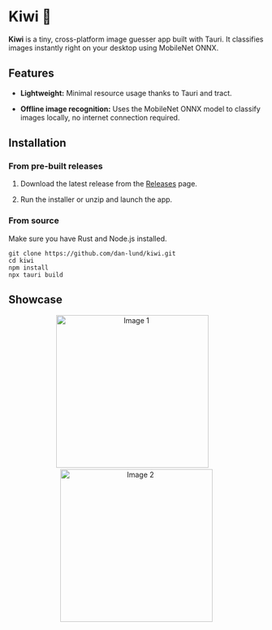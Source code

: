 # Kiwi 🥝

**Kiwi** is a tiny, cross-platform image guesser app built with Tauri. It classifies images instantly right on your desktop using MobileNet ONNX.

## Features

-   **Lightweight:** Minimal resource usage thanks to Tauri and tract.
    
-   **Offline image recognition:** Uses the MobileNet ONNX model to classify images locally, no internet connection required.
    
## Installation 
### From pre-built releases

1.  Download the latest release from the [Releases](https://github.com/dan-lund/kiwi/releases) page.
    
2.  Run the installer or unzip and launch the app.

### From source

Make sure you have Rust and Node.js installed.

```
git clone https://github.com/dan-lund/kiwi.git  
cd kiwi  
npm install  
npx tauri build
```

## Showcase
<p align="center">
  <img src="https://i.gyazo.com/d604a7afa7106e260b93d9e900717634.png" alt="Image 1" width="300"/>
  &nbsp;&nbsp;&nbsp;
  <img src="https://i.gyazo.com/982f79d95553ae26ce0e6e40424c5bd3.png" alt="Image 2" width="300"/>
</p>


